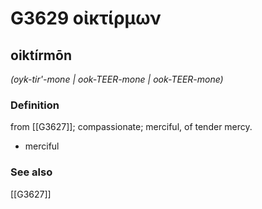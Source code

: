 # G3629 οἰκτίρμων

## oiktírmōn

_(oyk-tir'-mone | ook-TEER-mone | ook-TEER-mone)_

### Definition

from [[G3627]]; compassionate; merciful, of tender mercy.

- merciful

### See also

[[G3627]]

